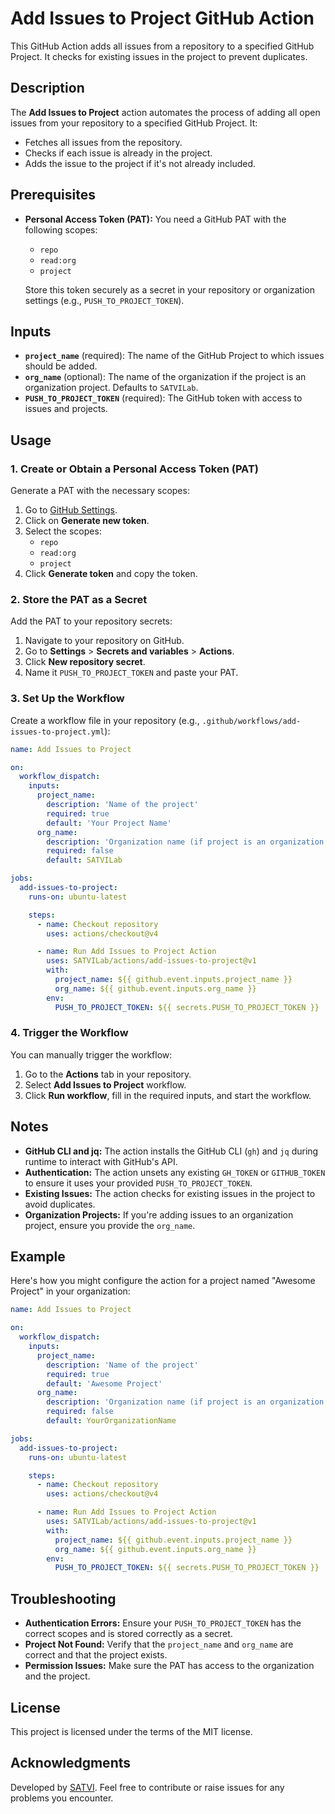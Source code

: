 # Add Issues to Project GitHub Action

This GitHub Action adds all issues from a repository to a specified GitHub Project. It checks for existing issues in the project to prevent duplicates.

## Description

The **Add Issues to Project** action automates the process of adding all open issues from your repository to a specified GitHub Project. It:

- Fetches all issues from the repository.
- Checks if each issue is already in the project.
- Adds the issue to the project if it's not already included.

## Prerequisites

- **Personal Access Token (PAT):** You need a GitHub PAT with the following scopes:
  - `repo`
  - `read:org`
  - `project`

  Store this token securely as a secret in your repository or organization settings (e.g., `PUSH_TO_PROJECT_TOKEN`).

## Inputs

- **`project_name`** (required): The name of the GitHub Project to which issues should be added.
- **`org_name`** (optional): The name of the organization if the project is an organization project. Defaults to `SATVILab`.
- **`PUSH_TO_PROJECT_TOKEN`** (required): The GitHub token with access to issues and projects.

## Usage

### 1. Create or Obtain a Personal Access Token (PAT)

Generate a PAT with the necessary scopes:

1. Go to [GitHub Settings](https://github.com/settings/tokens).
2. Click on **Generate new token**.
3. Select the scopes:
   - `repo`
   - `read:org`
   - `project`
4. Click **Generate token** and copy the token.

### 2. Store the PAT as a Secret

Add the PAT to your repository secrets:

1. Navigate to your repository on GitHub.
2. Go to **Settings** > **Secrets and variables** > **Actions**.
3. Click **New repository secret**.
4. Name it `PUSH_TO_PROJECT_TOKEN` and paste your PAT.

### 3. Set Up the Workflow

Create a workflow file in your repository (e.g., `.github/workflows/add-issues-to-project.yml`):

```yaml
name: Add Issues to Project

on:
  workflow_dispatch:
    inputs:
      project_name:
        description: 'Name of the project'
        required: true
        default: 'Your Project Name'
      org_name:
        description: 'Organization name (if project is an organization project)'
        required: false
        default: SATVILab

jobs:
  add-issues-to-project:
    runs-on: ubuntu-latest

    steps:
      - name: Checkout repository
        uses: actions/checkout@v4

      - name: Run Add Issues to Project Action
        uses: SATVILab/actions/add-issues-to-project@v1
        with:
          project_name: ${{ github.event.inputs.project_name }}
          org_name: ${{ github.event.inputs.org_name }}
        env:
          PUSH_TO_PROJECT_TOKEN: ${{ secrets.PUSH_TO_PROJECT_TOKEN }}
```

### 4. Trigger the Workflow

You can manually trigger the workflow:

1. Go to the **Actions** tab in your repository.
2. Select **Add Issues to Project** workflow.
3. Click **Run workflow**, fill in the required inputs, and start the workflow.

## Notes

- **GitHub CLI and jq:** The action installs the GitHub CLI (`gh`) and `jq` during runtime to interact with GitHub's API.
- **Authentication:** The action unsets any existing `GH_TOKEN` or `GITHUB_TOKEN` to ensure it uses your provided `PUSH_TO_PROJECT_TOKEN`.
- **Existing Issues:** The action checks for existing issues in the project to avoid duplicates.
- **Organization Projects:** If you're adding issues to an organization project, ensure you provide the `org_name`.

## Example

Here's how you might configure the action for a project named "Awesome Project" in your organization:

```yaml
name: Add Issues to Project

on:
  workflow_dispatch:
    inputs:
      project_name:
        description: 'Name of the project'
        required: true
        default: 'Awesome Project'
      org_name:
        description: 'Organization name (if project is an organization project)'
        required: false
        default: YourOrganizationName

jobs:
  add-issues-to-project:
    runs-on: ubuntu-latest

    steps:
      - name: Checkout repository
        uses: actions/checkout@v4

      - name: Run Add Issues to Project Action
        uses: SATVILab/actions/add-issues-to-project@v1
        with:
          project_name: ${{ github.event.inputs.project_name }}
          org_name: ${{ github.event.inputs.org_name }}
        env:
          PUSH_TO_PROJECT_TOKEN: ${{ secrets.PUSH_TO_PROJECT_TOKEN }}
```

## Troubleshooting

- **Authentication Errors:** Ensure your `PUSH_TO_PROJECT_TOKEN` has the correct scopes and is stored correctly as a secret.
- **Project Not Found:** Verify that the `project_name` and `org_name` are correct and that the project exists.
- **Permission Issues:** Make sure the PAT has access to the organization and the project.

## License

This project is licensed under the terms of the MIT license.

## Acknowledgments

Developed by [SATVI](https://github.com/SATVILab). Feel free to contribute or raise issues for any problems you encounter.
